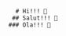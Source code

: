                                                      # Hi!!! 👋
                                                    ## Salut!!! 👋
                                                   ### Ola!!! 👋  
                                               

